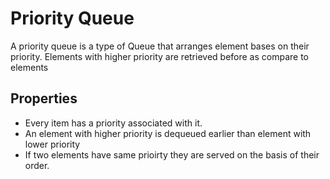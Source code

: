 # Priority Queue
A priority queue is a type of Queue that arranges element bases on their priority. Elements with higher priority are retrieved before as compare to elements

## Properties
- Every item has a priority associated with it.
- An element with higher priority is dequeued earlier than element with lower priority
- If two elements have same prioirty they are served on the basis of their order.

